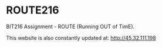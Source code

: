 # ROUTE216
BIT216 Assignment - ROUTE (Running OUT of TimE).

This website is also constantly updated at:
http://45.32.111.198
